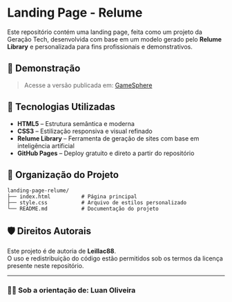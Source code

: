 # Landing Page - Relume

Este repositório contém uma landing page, feita como um projeto da Geração Tech, desenvolvida com base em um modelo gerado pelo **Relume Library** e personalizada para fins profissionais e demonstrativos.

## 📸 Demonstração

> Acesse a versão publicada em: [GameSphere](https://leillac88.github.io/landing-page-relume)

## 🚀 Tecnologias Utilizadas

- **HTML5** – Estrutura semântica e moderna  
- **CSS3** – Estilização responsiva e visual refinado  
- **Relume Library** – Ferramenta de geração de sites com base em inteligência artificial  
- **GitHub Pages** – Deploy gratuito e direto a partir do repositório

## 📁 Organização do Projeto

```plaintext
landing-page-relume/
├── index.html          # Página principal
├── style.css           # Arquivo de estilos personalizado
└── README.md           # Documentação do projeto
````

## 🛡️ Direitos Autorais

Este projeto é de autoria de **Leillac88**.  
O uso e redistribuição do código estão permitidos sob os termos da licença presente neste repositório.

---

### 👨‍🏫 **Sob a orientação de:** Luan Oliveira
